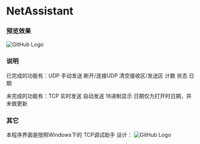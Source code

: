 # NetAssistant

### 预览效果
![GitHub Logo](/res/MainWindow_019.png)

### 说明
已完成的功能有：UDP 手动发送 断开/连接UDP 清空接收区/发送区 计数 状态 日期

未完成的功能有：TCP 实时发送 自动发送 16进制显示 日期仅为打开时日期，并未做更新

### 其它
本程序界面是按照Windows下的 TCP调试助手 设计：
![GitHub Logo](/res/Selection_018.png)
